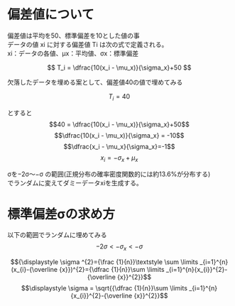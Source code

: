 # 偏差値について
偏差値は平均を50、標準偏差を10とした値の事  
データの値 xi に対する偏差値 Ti は次の式で定義される。  
xi：データの各値、μx：平均値、σx：標準偏差  

$$ T_i = \dfrac{10(x_i - \mu_x)}{\sigma_x}+50 $$  

欠落したデータを埋める案として、偏差値40の値で埋めてみる  

$$T_i = 40$$  

とすると
$$40 = \dfrac{10(x_i - \mu_x)}{\sigma_x}+50$$
$$\dfrac{10(x_i - \mu_x)}{\sigma_x} = -10$$
$$\dfrac{x_i - \mu_x}{\sigma_x}=-1$$
$$x_i = -\sigma_x + \mu_x$$  

σを−2σ～−σ の範囲(正規分布の確率密度関数的には約13.6%が分布する)  
でランダムに変えてダミーデータxiを生成する。

# 標準偏差σの求め方
以下の範囲でランダムに埋めてみる
$$-2\sigma < -\sigma_x < -\sigma$$

$${\displaystyle \sigma ^{2}={\frac {1}{n}}\textstyle \sum \limits _{i=1}^{n}(x_{i}-{\overline {x}})^{2}={\dfrac {1}{n}}\sum \limits _{i=1}^{n}{x_{i}}^{2}-{\overline {x}}^{2}}$$
$$\displaystyle \sigma = \sqrt{{\dfrac {1}{n}}\sum \limits _{i=1}^{n}{x_{i}}^{2}-{\overline {x}}^{2}}$$